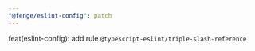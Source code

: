 ```yaml
---
"@fenge/eslint-config": patch
---
```


feat(eslint-config): add rule `@typescript-eslint/triple-slash-reference`
